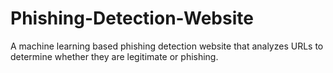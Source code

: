 # Phishing-Detection-Website
A machine learning based phishing detection website that analyzes URLs to determine whether they are legitimate or phishing.
